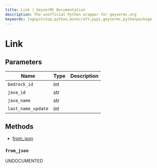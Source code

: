 ```yaml
---
title: Link | GeyserMC Documentation
description: The unofficial Python wrapper for geysermc.org
keywords: legopitstop,python,minecraft,pypi,geysermc,pythonpackage
---
```


# Link

## Parameters

| Name               | Type | Description |
| ------------------ | ---- | ----------- |
| `bedrock_id`       | int  |             |
| `java_id`          | str  |             |
| `java_name`        | str  |             |
| `last_name_update` | int  |             |

## Methods

- [from_json](#from_json)

### `from_json`

UNDOCUMENTED
